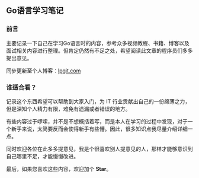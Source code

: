 ## Go语言学习笔记

### 前言

主要记录一下自己在学习Go语言时的内容，参考众多视频教程、书籍、博客以及面试相关内容进行整理。但肯定仍然有不足之处，希望阅读此文章的程序员们多多提出意见。

同步更新至个人博客：[lpgit.com](https://lpgit.com/p/115)

### 谁适合看？

记录这个东西希望可以帮助到大家入门，为 IT 行业贡献出自己的一份绵薄之力，但是深知个人精力有限，难免有遗漏或者错误的地方。

有些内容过于啰嗦，并不是不想概括着写，而是本人在学习的过程中发现，对于一个新手来说，太简要反而会使得新手有些懵。因此，很多知识点我尽量介绍详细一点。

同时欢迎各位在此多多提意见，我是个很喜欢别人提意见的人，那样才能够意识到自己哪里不足，才能慢慢改进。

最后，如果您喜欢这些内容，欢迎加个 **Star**。